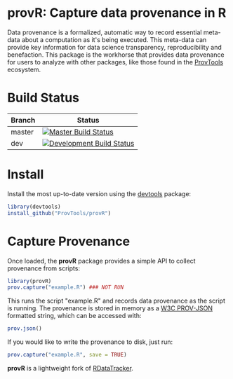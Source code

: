 provR: Capture data provenance in R
===================================

Data provenance is a formalized, automatic way to record essential
meta-data about a computation as it's being executed. This meta-data
can provide key information for data science transparency,
reproducibility and benefaction. This package is the workhorse that
provides data provenance for users to analyze with other packages,
like those found in the [ProvTools](https://github.com/ProvTools)
ecosystem. 


Build Status
============

 | Branch      |Status                                                                                                                                                                                  |
 |-------------|----------------------------------------------------------------------------------------------------------------------------------------------------------------------------------------|
 | master      | [![Master Build Status](https://api.travis-ci.org/ProvTools/provR.svg?branch=master)](https://travis-ci.org/ProvTools/provR/branches)            |
 | dev | [![Development Build Status](https://api.travis-ci.org/ProvTools/provR.svg?branch=dev)](https://travis-ci.org/ProvTools/provR/branches)  |


Install
=======

Install the most up-to-date version using the 
[devtools](https://github.com/hadley/devtools) package:

```R
library(devtools)
install_github("ProvTools/provR")
```

Capture Provenance
==================

Once loaded, the **provR** package provides a simple API to collect
provenance from scripts:

```R
library(provR)
prov.capture("example.R") ### NOT RUN
```

This runs the script "example.R" and records data provenance as the
script is running. The provenance is stored in memory as a
[W3C PROV-JSON](https://www.w3.org/Submission/2013/SUBM-prov-json-20130424)
formatted string, which can be accessed with:

```R
prov.json()
```

If you would like to write the provenance to disk, just run:

```R
prov.capture("example.R", save = TRUE)
```



**provR** is a lightweight fork of [RDataTracker](https://github.com/End-to-end-provenance/RDataTracker).



